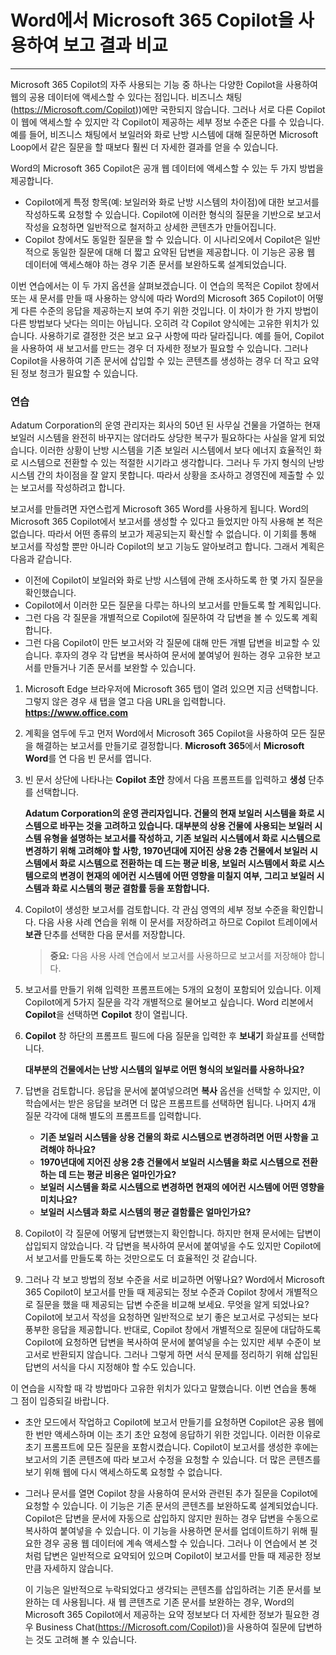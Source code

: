 # Word에서 Microsoft 365 Copilot을 사용하여 보고 결과 비교
---
Microsoft 365 Copilot의 자주 사용되는 기능 중 하나는 다양한 Copilot을 사용하여 웹의 공용 데이터에 액세스할 수 있다는 점입니다. 비즈니스 채팅(https://Microsoft.com/Copilot))에만 국한되지 않습니다. 그러나 서로 다른 Copilot이 웹에 액세스할 수 있지만 각 Copilot이 제공하는 세부 정보 수준은 다를 수 있습니다. 예를 들어, 비즈니스 채팅에서 보일러와 화로 난방 시스템에 대해 질문하면 Microsoft Loop에서 같은 질문을 할 때보다 훨씬 더 자세한 결과를 얻을 수 있습니다.

Word의 Microsoft 365 Copilot은 공개 웹 데이터에 액세스할 수 있는 두 가지 방법을 제공합니다.

 -  Copilot에게 특정 항목(예: 보일러와 화로 난방 시스템의 차이점)에 대한 보고서를 작성하도록 요청할 수 있습니다. Copilot에 이러한 형식의 질문을 기반으로 보고서 작성을 요청하면 일반적으로 철저하고 상세한 콘텐츠가 만들어집니다.
 -  Copilot 창에서도 동일한 질문을 할 수 있습니다. 이 시나리오에서 Copilot은 일반적으로 동일한 질문에 대해 더 짧고 요약된 답변을 제공합니다. 이 기능은 공용 웹 데이터에 액세스해야 하는 경우 기존 문서를 보완하도록 설계되었습니다.

이번 연습에서는 이 두 가지 옵션을 살펴보겠습니다. 이 연습의 목적은 Copilot 창에서 또는 새 문서를 만들 때 사용하는 양식에 따라 Word의 Microsoft 365 Copilot이 어떻게 다른 수준의 응답을 제공하는지 보여 주기 위한 것입니다. 이 차이가 한 가지 방법이 다른 방법보다 낫다는 의미는 아닙니다. 오히려 각 Copilot 양식에는 고유한 위치가 있습니다. 사용하기로 결정한 것은 보고 요구 사항에 따라 달라집니다. 예를 들어, Copilot을 사용하여 새 보고서를 만드는 경우 더 자세한 정보가 필요할 수 있습니다. 그러나 Copilot을 사용하여 기존 문서에 삽입할 수 있는 콘텐츠를 생성하는 경우 더 작고 요약된 정보 청크가 필요할 수 있습니다.

### 연습

Adatum Corporation의 운영 관리자는 회사의 50년 된 사무실 건물을 가열하는 현재 보일러 시스템을 완전히 바꾸지는 않더라도 상당한 복구가 필요하다는 사실을 알게 되었습니다. 이러한 상황이 난방 시스템을 기존 보일러 시스템에서 보다 에너지 효율적인 화로 시스템으로 전환할 수 있는 적절한 시기라고 생각합니다. 그러나 두 가지 형식의 난방 시스템 간의 차이점을 잘 알지 못합니다. 따라서 상황을 조사하고 경영진에 제출할 수 있는 보고서를 작성하려고 합니다.

보고서를 만들려면 자연스럽게 Microsoft 365 Word를 사용하게 됩니다. Word의 Microsoft 365 Copilot에서 보고서를 생성할 수 있다고 들었지만 아직 사용해 본 적은 없습니다. 따라서 어떤 종류의 보고가 제공되는지 확신할 수 없습니다. 이 기회를 통해 보고서를 작성할 뿐만 아니라 Copilot의 보고 기능도 알아보려고 합니다. 그래서 계획은 다음과 같습니다.

 -  이전에 Copilot이 보일러와 화로 난방 시스템에 관해 조사하도록 한 몇 가지 질문을 확인했습니다.
 -  Copilot에서 이러한 모든 질문을 다루는 하나의 보고서를 만들도록 할 계획입니다.
 -  그런 다음 각 질문을 개별적으로 Copilot에 질문하여 각 답변을 볼 수 있도록 계획합니다.
 -  그런 다음 Copilot이 만든 보고서와 각 질문에 대해 만든 개별 답변을 비교할 수 있습니다. 후자의 경우 각 답변을 복사하여 문서에 붙여넣어 원하는 경우 고유한 보고서를 만들거나 기존 문서를 보완할 수 있습니다.

1.  Microsoft Edge 브라우저에 Microsoft 365 탭이 열려 있으면 지금 선택합니다. 그렇지 않은 경우 새 탭을 열고 다음 URL을 입력합니다. **https://www.office.com** 
2.  계획을 염두에 두고 먼저 Word에서 Microsoft 365 Copilot을 사용하여 모든 질문을 해결하는 보고서를 만들기로 결정합니다. **Microsoft 365**에서 **Microsoft Word**를 연 다음 빈 문서를 엽니다.
3.  빈 문서 상단에 나타나는 **Copilot 초안** 창에서 다음 프롬프트를 입력하고 **생성** 단추를 선택합니다.
    
    **Adatum Corporation의 운영 관리자입니다. 건물의 현재 보일러 시스템을 화로 시스템으로 바꾸는 것을 고려하고 있습니다. 대부분의 상용 건물에 사용되는 보일러 시스템 유형을 설명하는 보고서를 작성하고, 기존 보일러 시스템에서 화로 시스템으로 변경하기 위해 고려해야 할 사항, 1970년대에 지어진 상용 2층 건물에서 보일러 시스템에서 화로 시스템으로 전환하는 데 드는 평균 비용, 보일러 시스템에서 화로 시스템으로의 변경이 현재의 에어컨 시스템에 어떤 영향을 미칠지 여부, 그리고 보일러 시스템과 화로 시스템의 평균 결함률 등을 포함합니다.**
4.  Copilot이 생성한 보고서를 검토합니다. 각 관심 영역의 세부 정보 수준을 확인합니다. 다음 사용 사례 연습을 위해 이 문서를 저장하려고 하므로 Copilot 트레이에서 **보관** 단추를 선택한 다음 문서를 저장합니다.
    
    > **중요:** 다음 사용 사례 연습에서 보고서를 사용하므로 보고서를 저장해야 합니다.
5.  보고서를 만들기 위해 입력한 프롬프트에는 5개의 요청이 포함되어 있습니다. 이제 Copilot에게 5가지 질문을 각각 개별적으로 물어보고 싶습니다. Word 리본에서 **Copilot**을 선택하면 **Copilot** 창이 열립니다.
6.  **Copilot** 창 하단의 프롬프트 필드에 다음 질문을 입력한 후 **보내기** 화살표를 선택합니다.
    
    **대부분의 건물에서는 난방 시스템의 일부로 어떤 형식의 보일러를 사용하나요?**
7.  답변을 검토합니다. 응답을 문서에 붙여넣으려면 **복사** 옵션을 선택할 수 있지만, 이 학습에서는 받은 응답을 보려면 더 많은 프롬프트를 선택하면 됩니다. 나머지 4개 질문 각각에 대해 별도의 프롬프트를 입력합니다.
     -  **기존 보일러 시스템을 상용 건물의 화로 시스템으로 변경하려면 어떤 사항을 고려해야 하나요?**
     -  **1970년대에 지어진 상용 2층 건물에서 보일러 시스템을 화로 시스템으로 전환하는 데 드는 평균 비용은 얼마인가요?**
     -  **보일러 시스템을 화로 시스템으로 변경하면 현재의 에어컨 시스템에 어떤 영향을 미치나요?**
     -  **보일러 시스템과 화로 시스템의 평균 결함률은 얼마인가요?**
8.  Copilot이 각 질문에 어떻게 답변했는지 확인합니다. 하지만 현재 문서에는 답변이 삽입되지 않았습니다. 각 답변을 복사하여 문서에 붙여넣을 수도 있지만 Copilot에서 보고서를 만들도록 하는 것만으로도 더 효율적인 것 같습니다.
9.  그러나 각 보고 방법의 정보 수준을 서로 비교하면 어떻나요? Word에서 Microsoft 365 Copilot이 보고서를 만들 때 제공되는 정보 수준과 Copilot 창에서 개별적으로 질문을 했을 때 제공되는 답변 수준을 비교해 보세요. 무엇을 알게 되었나요? Copilot에 보고서 작성을 요청하면 일반적으로 보기 좋은 보고서로 구성되는 보다 풍부한 응답을 제공합니다. 반대로, Copilot 창에서 개별적으로 질문에 대답하도록 Copilot에 요청하면 답변을 복사하여 문서에 붙여넣을 수는 있지만 세부 수준이 보고서로 반환되지 않습니다. 그러나 그렇게 하면 서식 문제를 정리하기 위해 삽입된 답변의 서식을 다시 지정해야 할 수도 있습니다.

이 연습을 시작할 때 각 방법마다 고유한 위치가 있다고 말했습니다. 이번 연습을 통해 그 점이 입증되길 바랍니다.

 -  초안 모드에서 작업하고 Copilot에 보고서 만들기를 요청하면 Copilot은 공용 웹에 한 번만 액세스하며 이는 초기 초안 요청에 응답하기 위한 것입니다. 이러한 이유로 초기 프롬프트에 모든 질문을 포함시켰습니다. Copilot이 보고서를 생성한 후에는 보고서의 기존 콘텐츠에 따라 보고서 수정을 요청할 수 있습니다. 더 많은 콘텐츠를 보기 위해 웹에 다시 액세스하도록 요청할 수 없습니다.
 -  그러나 문서를 열면 Copilot 창을 사용하여 문서와 관련된 추가 질문을 Copilot에 요청할 수 있습니다. 이 기능은 기존 문서의 콘텐츠를 보완하도록 설계되었습니다. Copilot은 답변을 문서에 자동으로 삽입하지 않지만 원하는 경우 답변을 수동으로 복사하여 붙여넣을 수 있습니다. 이 기능을 사용하면 문서를 업데이트하기 위해 필요한 경우 공용 웹 데이터에 계속 액세스할 수 있습니다. 그러나 이 연습에서 본 것처럼 답변은 일반적으로 요약되어 있으며 Copilot이 보고서를 만들 때 제공한 정보만큼 자세하지 않습니다.
    
    이 기능은 일반적으로 누락되었다고 생각되는 콘텐츠를 삽입하려는 기존 문서를 보완하는 데 사용됩니다. 새 웹 콘텐츠로 기존 문서를 보완하는 경우, Word의 Microsoft 365 Copilot에서 제공하는 요약 정보보다 더 자세한 정보가 필요한 경우 Business Chat(https://Microsoft.com/Copilot))을 사용하여 질문에 답변하는 것도 고려해 볼 수 있습니다.
